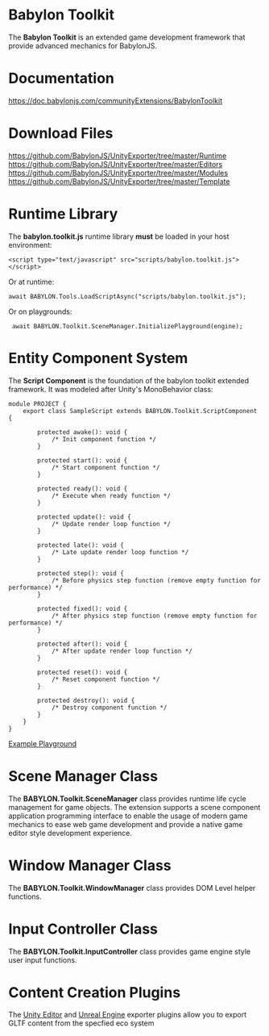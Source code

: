 # Babylon Toolkit

The **Babylon Toolkit** is an extended game development framework that provide advanced mechanics for BabylonJS.


# Documentation

https://doc.babylonjs.com/communityExtensions/BabylonToolkit


# Download Files

https://github.com/BabylonJS/UnityExporter/tree/master/Runtime
https://github.com/BabylonJS/UnityExporter/tree/master/Editors
https://github.com/BabylonJS/UnityExporter/tree/master/Modules
https://github.com/BabylonJS/UnityExporter/tree/master/Template


# Runtime Library

The **babylon.toolkit.js** runtime library **must** be loaded in your host environment:

```
<script type="text/javascript" src="scripts/babylon.toolkit.js"></script>
```

Or at runtime:
```
await BABYLON.Tools.LoadScriptAsync("scripts/babylon.toolkit.js");
```

Or on playgrounds:
```
 await BABYLON.Toolkit.SceneManager.InitializePlayground(engine);
```


# Entity Component System

The **Script Component** is the foundation of the babylon toolkit extended framework. It was modeled after Unity's MonoBehavior class:
```
module PROJECT {
    export class SampleScript extends BABYLON.Toolkit.ScriptComponent {

        protected awake(): void {
            /* Init component function */
        }

        protected start(): void {
            /* Start component function */
        }

        protected ready(): void {
            /* Execute when ready function */
        }

        protected update(): void {
            /* Update render loop function */
        }

        protected late(): void {
            /* Late update render loop function */
        }

        protected step(): void {
            /* Before physics step function (remove empty function for performance) */
        }

        protected fixed(): void {
            /* After physics step function (remove empty function for performance) */
        }

        protected after(): void {
            /* After update render loop function */
        }

        protected reset(): void {
            /* Reset component function */
        }

        protected destroy(): void {
            /* Destroy component function */
        }
    }
}
```
<a href="https://playground.babylonjs.com/index.html?UnityToolkit#9SDE5Q" target="_blank">Example Playground</a>


# Scene Manager Class

The **BABYLON.Toolkit.SceneManager** class provides runtime life cycle management for game objects. The extension supports a scene component application programming interface to enable the usage of modern game mechanics to ease web game development and provide a native game editor style development experience.


# Window Manager Class

The **BABYLON.Toolkit.WindowManager** class provides DOM Level helper functions.


# Input Controller Class

The **BABYLON.Toolkit.InputController** class provides game engine style user input functions.


# Content Creation Plugins

The <a href="https://github.com/BabylonJS/UnityExporter/tree/master/Editors/Unity">Unity Editor</a> and <a href="https://github.com/BabylonJS/UnityExporter/tree/master/Editors/Unreal">Unreal Engine</a> exporter plugins allow you to export GLTF content from the specfied eco system

